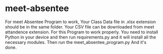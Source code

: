 # meet-absentee
For meet Absentee Program to work, Your Class Data file in .xlsx extension should be in the same folder.
Your CSV file can be downloaded from meet attandence extension.
For this Program to work properly. You need to install Python in your device and then run requirements.py and it will install all the necessary modules.
Then run the meet_absentee_program.py
And it's done.
